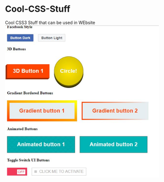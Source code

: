 # Cool-CSS-Stuff
Cool CSS3 Stuff that can be used in WEbsite
![alt text](https://github.com/komalsingh1/Cool-CSS-Stuff/blob/master/Website/Screenshot.JPG)
